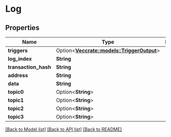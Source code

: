 # Log

## Properties

| Name                  | Type                                                                                                | Description | Notes       |
| --------------------- | --------------------------------------------------------------------------------------------------- | ----------- | ----------- |
| **triggers**          | Option<[**Vec**](triggeroutput.md)[**crate::models::TriggerOutput**](crate::models::TriggerOutput)> |             | \[optional] |
| **log\_index**        | **String**                                                                                          |             |             |
| **transaction\_hash** | **String**                                                                                          |             |             |
| **address**           | **String**                                                                                          |             |             |
| **data**              | **String**                                                                                          |             |             |
| **topic0**            | Option<**String**>                                                                                  |             |             |
| **topic1**            | Option<**String**>                                                                                  |             |             |
| **topic2**            | Option<**String**>                                                                                  |             |             |
| **topic3**            | Option<**String**>                                                                                  |             |             |

[\[Back to Model list\]](./#documentation-for-models) [\[Back to API list\]](./#documentation-for-api-endpoints) [\[Back to README\]](./)
